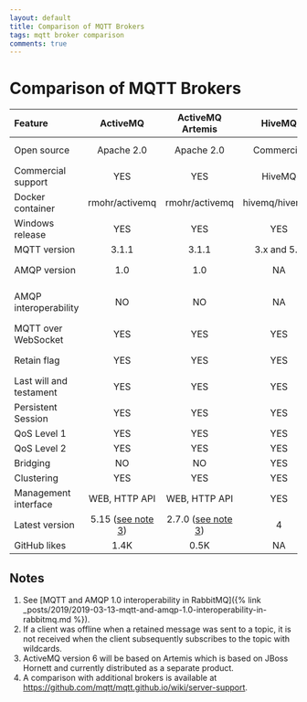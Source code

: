 ```yaml
---
layout: default
title: Comparison of MQTT Brokers
tags: mqtt broker comparison
comments: true
---
```

# Comparison of MQTT Brokers

|         Feature         |          ActiveMQ           |       ActiveMQ Artemis       |     HiveMQ     |     JoramMQ      |     Mosquitto     |            RabbitMQ             |       VerneMQ        |
| :---------------------- | :-------------------------: | :--------------------------: | :------------: | :--------------: | :---------------: | :-----------------------------: | :------------------: |
| Open source             |         Apache 2.0          |          Apache 2.0          |   Commercial   | LGPL, Commercial |      EPL/EDL      |             MPL 1.1             |      Apache 2.0      |
| Commercial support      |             YES             |             YES              |     HiveMQ     |    ScalAgent     |       TIBCO       |             Pivotal             |    Octavo Labs AG    |
| Docker container        |       rmohr/activemq        |        rmohr/activemq        | hivemq/hivemq3 |        NO        | eclipse-mosquitto |           rabbitmq:3            | erlio/docker-vernemq |
| Windows release         |             YES             |             YES              |      YES       |       YES        |        YES        |               YES               |          NO          |
| MQTT version            |            3.1.1            |            3.1.1             |  3.x and 5.0   |       3.x        |       3.1.1       |              3.1.1              |     3.x and 5.0      |
| AMQP version            |             1.0             |             1.0              |       NA       |    0.9.1, 1.0    |        NA         |         0.8, 0.9.x, 1.0         |          NA          |
| AMQP interoperability   |             NO              |              NO              |       NA       |       1.0        |        NA         | [Partial]([see note 1](#notes)) |          NA          |
| MQTT over WebSocket     |             YES             |             YES              |      YES       |       YES        |        YES        |               YES               |         YES          |
| Retain flag             |             YES             |             YES              |      YES       |       YES        |        YES        | Partial ([see note 2](#notes))  |         YES          |
| Last will and testament |             YES             |             YES              |      YES       |       YES        |        YES        |               YES               |         YES          |
| Persistent Session      |             YES             |             YES              |      YES       |       YES        |        YES        |               YES               |         YES          |
| QoS Level 1             |             YES             |             YES              |      YES       |       YES        |        YES        |               YES               |         YES          |
| QoS Level 2             |             YES             |             YES              |      YES       |       YES        |        YES        |               NO                |         YES          |
| Bridging                |             NO              |              NO              |      YES       |       YES        |        YES        |               NO                |         YES          |
| Clustering              |             YES             |             YES              |      YES       |       YES        |        NO         |               YES               |         YES          |
| Management interface    |        WEB, HTTP API        |        WEB, HTTP API         |      YES       |       YES        |  mosquitto.conf   |        WEB, rabbitmqctl         | HTTP API, vmq-admin  |
| Latest version          | 5.15 ([see note 3](#notes)) | 2.7.0 ([see note 3](#notes)) |       4        |       5.16       |       1.5.8       |             3.7.13              |        1.7.1         |
| GitHub likes            |            1.4K             |             0.5K             |       NA       |        NA        |       2.4K        |              5.4K               |         1.7K         |

## Notes

1. See [MQTT and AMQP 1.0 interoperability in RabbitMQ]({% link _posts/2019/2019-03-13-mqtt-and-amqp-1.0-interoperability-in-rabbitmq.md %}).
2. If a client was offline when a retained message was sent to a topic, it is not received when the client subsequently subscribes to the topic with wildcards.
3. ActiveMQ version 6 will be based on Artemis which is based on JBoss Hornett and currently distributed as a separate product.
4. A comparison with additional brokers is available at https://github.com/mqtt/mqtt.github.io/wiki/server-support.
